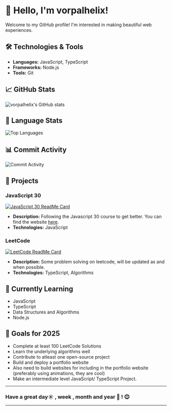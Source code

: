 # 👋 Hello, I'm vorpalhelix!

Welcome to my GitHub profile! I'm interested in making beautiful web experiences. 

## 🛠️ Technologies & Tools

- **Languages:** JavaScript, TypeScript
- **Frameworks:** Node.js
- **Tools:** Git

## 📈 GitHub Stats

![vorpalhelix's GitHub stats](https://github-readme-stats.vercel.app/api?username=vorpalhelix&show_icons=true&theme=dracula)

## 🥧 Language Stats

![Top Languages](https://github-readme-stats.vercel.app/api/top-langs/?username=vorpalhelix&layout=compact&theme=dracula)

## 📊 Commit Activity

![Commit Activity](https://github-readme-activity-graph.vercel.app/graph?username=vorpalhelix&theme=dracula)

## 🚀 Projects

### JavaScript 30
[![JavaScript 30 ReadMe Card](https://github-readme-stats.vercel.app/api/pin/?username=vorpalhelix&repo=Javascript-30&theme=dracula)](https://github.com/vorpalhelix/Javascript-30)
- **Description:** Following the Javascript 30 course to get better. You can find the website [here](https://javascript30.com/).
- **Technologies:** JavaScript

### LeetCode
[![LeetCode ReadMe Card](https://github-readme-stats.vercel.app/api/pin/?username=vorpalhelix&repo=LeetCode&theme=dracula)](https://github.com/vorpalhelix/LeetCode)
- **Description:** Some problem solving on leetcode, will be updated as and when possible.
- **Technologies:** TypeScript, Algorithms


## 🌱 Currently Learning

- JavaScript
- TypeScript
- Data Structures and Algorithms
- Node.js

## 🎯 Goals for 2025

- Complete at least 100 LeetCode Solutions
- Learn the underlying algorithms well
- Contribute to atleast one open-source project
- Build and deploy a portfolio website
- Also need to build websites for including in the portfolio website (preferably using animations, they are cool)
- Make an intermediate level JavaScript/ TypeScript Project.

---

### Have a great day☀️ , week , month and year 📅 ! 😊
---
